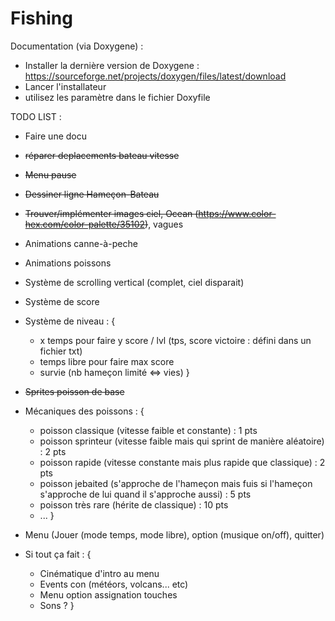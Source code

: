 # Fishing

Documentation (via Doxygene) :
  - Installer la dernière version de Doxygene : https://sourceforge.net/projects/doxygen/files/latest/download
  - Lancer l'installateur
  - utilisez les paramètre dans le fichier Doxyfile

TODO LIST :
  - Faire une docu
  - ~~réparer deplacements bateau vitesse~~

  - ~~Menu pause~~
  - ~~Dessiner ligne Hameçon-Bateau~~
  - ~~Trouver/implémenter images ciel, Ocean (https://www.color-hex.com/color-palette/35102)~~, vagues
  - Animations canne-à-peche

  - Animations poissons
  - Système de scrolling vertical (complet, ciel disparait)

  - Système de score
  - Système de niveau  : {
    - x temps pour faire y score / lvl (tps, score victoire : défini dans un fichier txt)
    - temps libre pour faire max score
    - survie (nb hameçon limité <=> vies)
  }

  - ~~Sprites poisson de base~~
  - Mécaniques des poissons : {
    - poisson classique (vitesse faible et constante) : 1 pts
    - poisson sprinteur (vitesse faible mais qui sprint de manière aléatoire) : 2 pts
    - poisson rapide (vitesse constante mais plus rapide que classique) : 2 pts
    - poisson jebaited (s'approche de l'hameçon mais fuis si l'hameçon s'approche de lui quand il s'approche aussi) : 5 pts
    - poisson très rare (hérite de classique) : 10 pts
    - ...
  }


  - Menu (Jouer (mode temps, mode libre), option (musique on/off), quitter)

  - Si tout ça fait : {
    - Cinématique d'intro au menu
    - Events con (météors, volcans... etc)
    - Menu option assignation touches
    - Sons ?
  }
